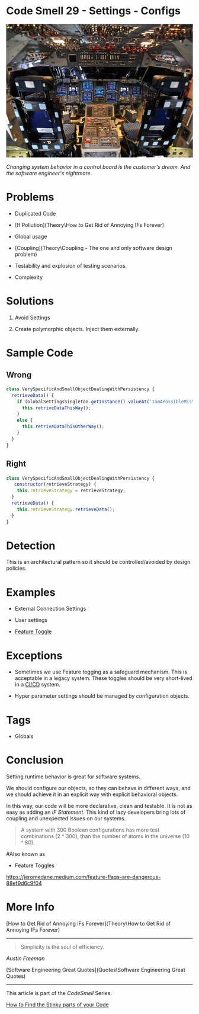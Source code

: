# Code Smell 29 - Settings - Configs

![Code Smell 29 - Settings - Configs](Iu2NeJu9tSwmk-nVYy5RJPGFALErsqn1yKO3tNHBT2A.jpg)

*Changing system behavior in a control board is the customer's dream. And the software engineer's nightmare.*
 
# Problems

- Duplicated Code

- [If Pollution](Theory\How to Get Rid of Annoying IFs Forever)

- Global usage

- [Coupling](Theory\Coupling - The one and only software design problem)

- Testability and explosion of testing scenarios.

- Complexity
 
# Solutions

1. Avoid Settings

2. Create polymorphic objects. Inject them externally.

# Sample Code

## Wrong 

[Gist Url]: # (https://gist.github.com/mcsee/f001710d13fd158e75313c9b54ffc1aa)
```javascript
class VerySpecificAndSmallObjectDealingWithPersistency {   
  retrieveData() {
    if (GlobalSettingsSingleton.getInstance().valueAt('IamAPossibleMistypedString')) {
      this.retriveDataThisWay();
    }
    else {
      this.retriveDataThisOtherWay();    
    }
  }
}


```

## Right
 
[Gist Url]: # (https://gist.github.com/mcsee/b4f9f8e80f19c89e99e10c999871ea2d)
```javascript
class VerySpecificAndSmallObjectDealingWithPersistency { 
   constructor(retrieveStrategy) {   
    this.retrieveStrategy = retrieveStrategy;
  }
  retrieveData() {
    this.retrieveStrategy.retrieveData();        
  }
}
```

# Detection

This is an architectural pattern so it should be controlled/avoided by design policies. 

# Examples

- External Connection Settings

- User settings

- [Feature Toggle](https://en.wikipedia.org/wiki/Feature_toggle)

# Exceptions

- Sometimes we use Feature togging as a safeguard mechanism. This is acceptable in a legacy system. These toggles should be very short-lived in a [CI/CD](https://en.wikipedia.org/wiki/CI/CD) system.

- Hyper parameter settings should be managed by configuration objects.

# Tags

-  Globals

# Conclusion

Setting runtime behavior is great for software systems. 

We should configure our objects, so they can behave in different ways, and we should achieve it in an explicit way with explicit behavioral objects.

In this way, our code will be more declarative, clean and testable. It is not as easy as adding an *IF Statement*. This kind of lazy developers bring lots of coupling and unexpected issues on our systems.

> A system with 300 Boolean configurations has more test combinations (2 ^ 300), than the number of atoms in the universe (10 ^ 80).
 
#Also known as

- Feature Toggles

https://jeromedane.medium.com/feature-flags-are-dangerous-88ef9d6c9f04

# More Info

[How to Get Rid of Annoying IFs Forever](Theory\How to Get Rid of Annoying IFs Forever)
 
* * *

> Simplicity is the soul of efficiency. 

_Austin Freeman_

[Software Engineering Great Quotes](Quotes\Software Engineering Great Quotes)

* * *

This article is part of the *CodeSmell* Series.

[How to Find the Stinky parts of your Code]()